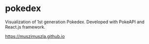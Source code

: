 # pokedex
Visualization of 1st generation Pokedex. Developed with PokeAPI and React.js framework.

https://muszimuszla.github.io